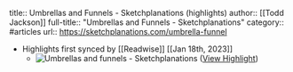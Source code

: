 title:: Umbrellas and Funnels - Sketchplanations (highlights)
author:: [[Todd Jackson]]
full-title:: "Umbrellas and Funnels - Sketchplanations"
category:: #articles
url:: https://sketchplanations.com/umbrella-funnel

- Highlights first synced by [[Readwise]] [[Jan 18th, 2023]]
	- ![Umbrellas and funnels - Sketchplanations](https://images.prismic.io/sketchplanations/3ba5136b-de89-438b-aa1d-fe3fb8bb2cab_SP+719+-+Umbrellas+and+funnels.png?auto=format&ixlib=react-9.0.3&h=1887.9345603271981&w=1600) ([View Highlight](https://read.readwise.io/read/01gq0twdwxfeccj9ad3t5zhvpa))